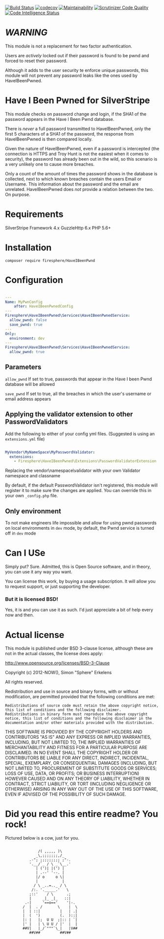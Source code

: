 [![Build Status](https://scrutinizer-ci.com/g/Firesphere/silverstripe-haveibeenpwnd/badges/build.png?b=master)](https://scrutinizer-ci.com/g/Firesphere/silverstripe-haveibeenpwnd/build-status/master)
[![codecov](https://codecov.io/gh/Firesphere/silverstripe-haveibeenpwnd/branch/master/graph/badge.svg)](https://codecov.io/gh/Firesphere/silverstripe-haveibeenpwnd)
[![Maintainability](https://api.codeclimate.com/v1/badges/bfc8d4c5de506318af0b/maintainability)](https://codeclimate.com/github/Firesphere/silverstripe-haveibeenpwnd/maintainability)
[![Scrutinizer Code Quality](https://scrutinizer-ci.com/g/Firesphere/silverstripe-haveibeenpwnd/badges/quality-score.png?b=master)](https://scrutinizer-ci.com/g/Firesphere/silverstripe-haveibeenpwnd/?branch=master)
[![Code Intelligence Status](https://scrutinizer-ci.com/g/Firesphere/silverstripe-haveibeenpwnd/badges/code-intelligence.svg?b=master)](https://scrutinizer-ci.com/code-intelligence)

# _**WARNING**_

This module is not a replacement for two factor authentication.

Users are _actively_ locked out if their password is found to be pwnd and forced to reset their password.

Although it adds to the user security te enforce unique passwords, this module will not prevent any password leaks like the ones used by HaveIBeenPwned.

# Have I Been Pwned for SilverStripe

This module checks on password change and login, if the SHA1 of the password appears in the Have I Been Pwnd database.

There is _never_ a full password transmitted to HaveIBeenPwned, only the first 5 characters of a SHA1 of the password, the response
from HaveIBeenPwned is then compared locally.

Given the nature of HaveIBeenPwned, even if a password is intercepted (the connection is HTTPS and Troy Hunt is not the easiest
when it comes to security), the password has already been out in the wild, so this scenario is a very unlikely one to cause more breaches.

Only a count of the amount of times the password shows in the database is collected, next to which known breaches contain the users Email or Username.
This information about the password and the email are unrelated. HaveIBeenPwned does _not_ provide a relation between the two. On purpose.

# Requirements

SilverStripe Framework 4.x
GuzzleHttp 6.x
PHP 5.6+

# Installation

`composer require firesphere/HaveIBeenPwnd`

# Configuration

```yaml

---
Name: MyPwnConfig
    after: HaveIBeenPwnedConfig
---
Firesphere\HaveIBeenPwned\Services\HaveIBeenPwnedService:
  allow_pwnd: false
  save_pwnd: true
---
Only:
  environment: dev
---
Firesphere\HaveIBeenPwned\Services\HaveIBeenPwnedService:
  allow_pwnd: true

```

## Parameters

`allow_pwnd` If set to true, passwords that appear in the Have I been Pwnd database will be allowed

`save_pwnd` If set to true, all the breaches in which the user's username or email address appears

## Applying the validator extension to other PasswordValidators

Add the following to either of your config yml files. (Suggested is using an `extensions.yml` file)

```yaml

MyVendor\MyNameSpace\MyPasswordValidator:
  extensions:
    - Firesphere\HaveIBeenPwned\Extensions\PasswordValidatorExtension

```

Replacing the vendor\namespace\validator with your own Validator namespace and classname

By default, if the default PasswordValidator isn't registered, this module will register it
to make sure the changes are applied. You can override this in your own `_config.php` file.

## Only environment

To not make engineers life impossible and allow for using pwnd passwords on local environments in `dev` mode,
by default, the Pwnd service is turned off in `dev` mode

# Can I USe

Simply put? Sure. Admitted, this is Open Source software, and in theory, you can use it any way you want.

You can license this work, by buying a usage subscription. It will allow you to request support, or just supporting the developer.

### But it is licensed BSD!

Yes, it is and you can use it as such. I'd just appreciate a bit of help every now and then.

# Actual license

This module is published under BSD 3-clause license, although these are not in the actual classes, the license does apply:

http://www.opensource.org/licenses/BSD-3-Clause

Copyright (c) 2012-NOW(), Simon "Sphere" Erkelens

All rights reserved.

Redistribution and use in source and binary forms, with or without modification, are permitted provided that the following conditions are met:

    Redistributions of source code must retain the above copyright notice, this list of conditions and the following disclaimer.
    Redistributions in binary form must reproduce the above copyright notice, this list of conditions and the following disclaimer in the documentation and/or other materials provided with the distribution.

THIS SOFTWARE IS PROVIDED BY THE COPYRIGHT HOLDERS AND CONTRIBUTORS "AS IS" AND ANY EXPRESS OR IMPLIED WARRANTIES, INCLUDING, BUT NOT LIMITED TO, THE IMPLIED WARRANTIES OF MERCHANTABILITY AND FITNESS FOR A PARTICULAR PURPOSE ARE DISCLAIMED. IN NO EVENT SHALL THE COPYRIGHT HOLDER OR CONTRIBUTORS BE LIABLE FOR ANY DIRECT, INDIRECT, INCIDENTAL, SPECIAL, EXEMPLARY, OR CONSEQUENTIAL DAMAGES (INCLUDING, BUT NOT LIMITED TO, PROCUREMENT OF SUBSTITUTE GOODS OR SERVICES; LOSS OF USE, DATA, OR PROFITS; OR BUSINESS INTERRUPTION) HOWEVER CAUSED AND ON ANY THEORY OF LIABILITY, WHETHER IN CONTRACT, STRICT LIABILITY, OR TORT (INCLUDING NEGLIGENCE OR OTHERWISE) ARISING IN ANY WAY OUT OF THE USE OF THIS SOFTWARE, EVEN IF ADVISED OF THE POSSIBILITY OF SUCH DAMAGE.


# Did you read this entire readme? You rock!

Pictured below is a cow, just for you.
```

               /( ,,,,, )\
              _\,;;;;;;;,/_
           .-"; ;;;;;;;;; ;"-.
           '.__/`_ / \ _`\__.'
              | (')| |(') |
              | .--' '--. |
              |/ o     o \|
              |           |
             / \ _..=.._ / \
            /:. '._____.'   \
           ;::'    / \      .;
           |     _|_ _|_   ::|
         .-|     '==o=='    '|-.
        /  |  . /       \    |  \
        |  | ::|         |   | .|
        |  (  ')         (.  )::|
        |: |   |;  U U  ;|:: | `|
        |' |   | \ U U / |'  |  |
        ##V|   |_/`"""`\_|   |V##
           ##V##         ##V##
```
